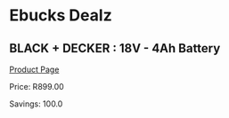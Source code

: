 
# Ebucks Dealz
## BLACK + DECKER : 18V - 4Ah Battery
[Product Page](https://www.ebucks.com/web/shop/productSelected.do?prodId=335522493&catId=370101825)

Price: R899.00

Savings: 100.0


	